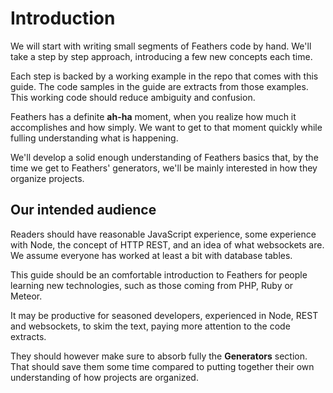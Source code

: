 # Introduction

We will start with writing small segments of Feathers code by hand.
We'll take a step by step approach, introducing a few new concepts each time.

Each step is backed by a working example in the repo that comes with this guide.
The code samples in the guide are extracts from those examples.
This working code should reduce ambiguity and confusion.

Feathers has a definite **ah-ha** moment, when you realize how much it accomplishes and how simply.
We want to get to that moment quickly while fulling understanding what is happening.

We'll develop a solid enough understanding of Feathers basics that,
by the time we get to Feathers' generators,
we'll be mainly interested in how they organize projects.

## Our intended audience

Readers should have reasonable JavaScript experience, some experience with Node,
the concept of HTTP REST, and an idea of what websockets are.
We assume everyone has worked at least a bit with database tables.

This guide should be an comfortable introduction to Feathers for people learning new technologies,
such as those coming from PHP, Ruby or Meteor.

It may be productive for seasoned developers, experienced in Node, REST and websockets,
to skim the text, paying more attention to the code extracts.

They should however make sure to absorb fully the **Generators** section.
That should save them some time compared to putting together their own understanding of how projects are organized.
